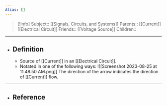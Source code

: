 ```yaml
---
Alias: []
---
```

> [!Info]
> Subject:: [[Signals, Circuits, and Systems]]
> Parents:: [[Current]] [[Electrical Circuit]]
> Friends:: [[Voltage Source]]
> Children:: 
---
- ## Definition
	- Source of [[Current]] in an [[Electrical Circuit]].
	- Notated in one of the following ways:
	  ![[Screenshot 2023-08-25 at 11.48.50 AM.png]]
	  The direction of the arrow indicates the direction of [[Current]] flow.
---
- ## Reference
